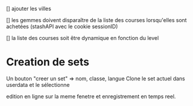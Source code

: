 [] ajouter les villes

[] les gemmes doivent disparaître de la liste des courses 
lorsqu'elles sont achetées (stashAPI avec le cookie sessionID)

[] la liste des courses soit être dynamique en fonction du level





# Creation de sets
Un bouton "creer un set" => nom, classe, langue
Clone le set actuel dans userdata et le sélectionne

edition en ligne sur la meme fenetre et enregistrement en temps reel.